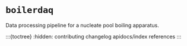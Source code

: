 # `boilerdaq`

Data processing pipeline for a nucleate pool boiling apparatus.

:::{toctree}
:hidden:
contributing
changelog
apidocs/index
references
:::
